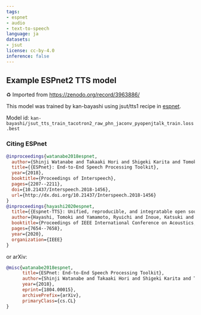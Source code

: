 ```yaml
---
tags:
- espnet
- audio
- text-to-speech
language: ja
datasets:
- jsut
license: cc-by-4.0
inference: false
---
```


## Example ESPnet2 TTS model 

♻️ Imported from https://zenodo.org/record/3963886/

This model was trained by kan-bayashi using jsut/tts1 recipe in [espnet](https://github.com/espnet/espnet/).

Model id: 
`kan-bayashi/jsut_tts_train_tacotron2_raw_phn_jaconv_pyopenjtalk_train.loss.best`

### Citing ESPnet

```BibTex
@inproceedings{watanabe2018espnet,
  author={Shinji Watanabe and Takaaki Hori and Shigeki Karita and Tomoki Hayashi and Jiro Nishitoba and Yuya Unno and Nelson {Enrique Yalta Soplin} and Jahn Heymann and Matthew Wiesner and Nanxin Chen and Adithya Renduchintala and Tsubasa Ochiai},
  title={{ESPnet}: End-to-End Speech Processing Toolkit},
  year={2018},
  booktitle={Proceedings of Interspeech},
  pages={2207--2211},
  doi={10.21437/Interspeech.2018-1456},
  url={http://dx.doi.org/10.21437/Interspeech.2018-1456}
}
@inproceedings{hayashi2020espnet,
  title={{Espnet-TTS}: Unified, reproducible, and integratable open source end-to-end text-to-speech toolkit},
  author={Hayashi, Tomoki and Yamamoto, Ryuichi and Inoue, Katsuki and Yoshimura, Takenori and Watanabe, Shinji and Toda, Tomoki and Takeda, Kazuya and Zhang, Yu and Tan, Xu},
  booktitle={Proceedings of IEEE International Conference on Acoustics, Speech and Signal Processing (ICASSP)},
  pages={7654--7658},
  year={2020},
  organization={IEEE}
}
```

or arXiv:

```bibtex
@misc{watanabe2018espnet,
      title={ESPnet: End-to-End Speech Processing Toolkit}, 
      author={Shinji Watanabe and Takaaki Hori and Shigeki Karita and Tomoki Hayashi and Jiro Nishitoba and Yuya Unno and Nelson Enrique Yalta Soplin and Jahn Heymann and Matthew Wiesner and Nanxin Chen and Adithya Renduchintala and Tsubasa Ochiai},
      year={2018},
      eprint={1804.00015},
      archivePrefix={arXiv},
      primaryClass={cs.CL}
}
```
